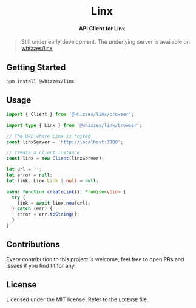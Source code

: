 <div>
  <h1 align="center">Linx</h1>
  <h4 align="center">API Client for Linx</h4>
</div>

> Still under early development. The underlying server is available on [whizzes/linx][1].

## Getting Started

```bash
npm install @whizzes/linx
```

## Usage

```typescript
import { Client } from '@whizzes/linx/browser';

import type { Linx } from '@whizzes/linx/browser';

// The URL where Linx is hosted
const linxServer = 'http://localhost:3000';

// Create a Client instance
const linx = new Client(linxServer);

let url = '';
let error = null;
let link: Linx.Link | null = null;

async function createLink(): Promise<void> {
  try {
    link = await linx.new(url);
  } catch (err) {
    error = err.toString();
  }
}
```

## Contributions

Every contribution to this project is welcome, feel free to open PRs and issues
if you find fit for any.

## License

Licensed under the MIT license. Refer to the `LICENSE` file.

[1]: https://github.com/whizzes/linx
